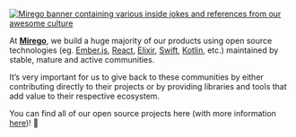 [![Mirego banner containing various inside jokes and references from our awesome culture](https://user-images.githubusercontent.com/11348/133524879-6f4bc91a-a719-4cf2-a4f0-7058094875bf.jpg)](https://open.mirego.com)

At [**Mirego**](https://www.mirego.com), we build a huge majority of our products using open source technologies (eg. [Ember.js](https://github.com/emberjs/ember.js), [React](https://github.com/facebook/react), [Elixir](https://github.com/elixir-lang/elixir), [Swift](https://github.com/apple/swift), [Kotlin](https://github.com/JetBrains/kotlin), etc.) maintained by stable, mature and active communities.

It’s very important for us to give back to these communities by either contributing directly to their projects or by providing libraries and tools that add value to their respective ecosystem.

You can find all of our open source projects here (with more information [here](https://open.mirego.com))! 🎉
